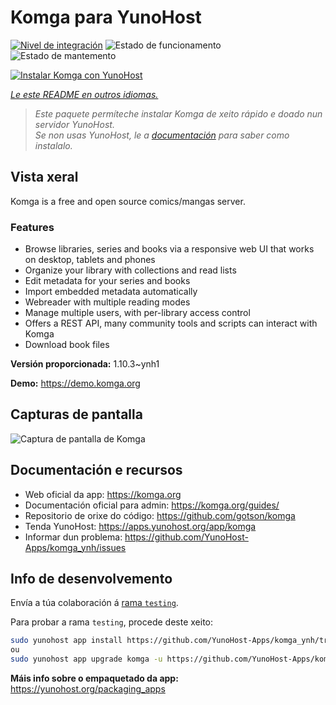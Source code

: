 <!--
NOTA: Este README foi creado automáticamente por <https://github.com/YunoHost/apps/tree/master/tools/readme_generator>
NON debe editarse manualmente.
-->

# Komga para YunoHost

[![Nivel de integración](https://dash.yunohost.org/integration/komga.svg)](https://dash.yunohost.org/appci/app/komga) ![Estado de funcionamento](https://ci-apps.yunohost.org/ci/badges/komga.status.svg) ![Estado de mantemento](https://ci-apps.yunohost.org/ci/badges/komga.maintain.svg)

[![Instalar Komga con YunoHost](https://install-app.yunohost.org/install-with-yunohost.svg)](https://install-app.yunohost.org/?app=komga)

*[Le este README en outros idiomas.](./ALL_README.md)*

> *Este paquete permíteche instalar Komga de xeito rápido e doado nun servidor YunoHost.*  
> *Se non usas YunoHost, le a [documentación](https://yunohost.org/install) para saber como instalalo.*

## Vista xeral

Komga is a free and open source comics/mangas server.

### Features

- Browse libraries, series and books via a responsive web UI that works on desktop, tablets and phones
- Organize your library with collections and read lists
- Edit metadata for your series and books
- Import embedded metadata automatically
- Webreader with multiple reading modes
- Manage multiple users, with per-library access control
- Offers a REST API, many community tools and scripts can interact with Komga
- Download book files


**Versión proporcionada:** 1.10.3~ynh1

**Demo:** <https://demo.komga.org>

## Capturas de pantalla

![Captura de pantalla de Komga](./doc/screenshots/home.png)

## Documentación e recursos

- Web oficial da app: <https://komga.org>
- Documentación oficial para admin: <https://komga.org/guides/>
- Repositorio de orixe do código: <https://github.com/gotson/komga>
- Tenda YunoHost: <https://apps.yunohost.org/app/komga>
- Informar dun problema: <https://github.com/YunoHost-Apps/komga_ynh/issues>

## Info de desenvolvemento

Envía a túa colaboración á [rama `testing`](https://github.com/YunoHost-Apps/komga_ynh/tree/testing).

Para probar a rama `testing`, procede deste xeito:

```bash
sudo yunohost app install https://github.com/YunoHost-Apps/komga_ynh/tree/testing --debug
ou
sudo yunohost app upgrade komga -u https://github.com/YunoHost-Apps/komga_ynh/tree/testing --debug
```

**Máis info sobre o empaquetado da app:** <https://yunohost.org/packaging_apps>
